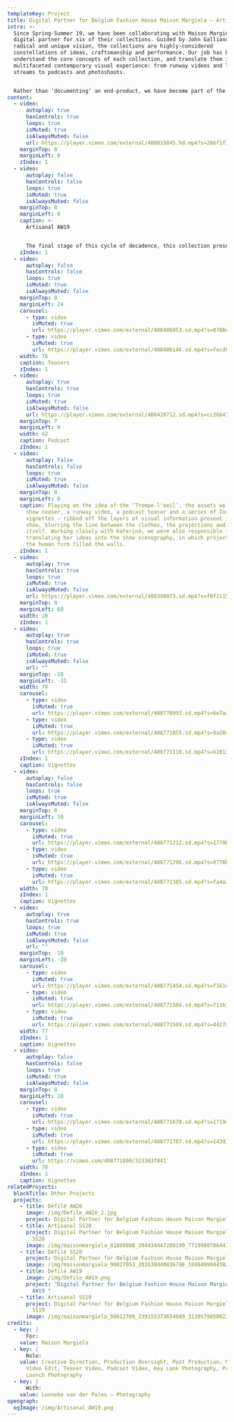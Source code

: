 ```yaml
---
templateKey: Project
title: Digital Partner for Belgium Fashion House Maison Margiela – Artisanal AW19
intro: >-
  Since Spring-Summer 19, we have been collaborating with Maison Margiela as a
  digital partner for six of their collections. Guided by John Galliano’s
  radical and unique vision, the collections are highly-considered
  constellations of ideas, craftsmanship and performance. Our job has been to
  understand the core concepts of each collection, and translate them into a
  multifaceted contemporary visual experience: from runway videos and live show
  streams to podcasts and photoshoots.


  Rather than ‘documenting’ an end-product, we have become part of the making-process itself. Drawing on the maison’s craft-based approach, we have come up with tailor-made formats and visual communication strategies that respond to the specific themes and language of each season. Building new forms that work alongside Galliano’s avant-garde thought-process, the digital universes we have created are an extension of the collection, rather than a documentation of it.
content:
  - video:
      autoplay: true
      hasControls: true
      loops: true
      isMuted: true
      isAlwaysMuted: false
      url: https://player.vimeo.com/external/408015045.hd.mp4?s=286f1f34f2c39e9dcf925468cefce05b36f38a0b&profile_id=175
    marginTop: 0
    marginLeft: 0
    zIndex: 1
  - video:
      autoplay: false
      hasControls: false
      loops: true
      isMuted: true
      isAlwaysMuted: false
    marginTop: 0
    marginLeft: 0
    caption: >-
      Artisanal AW19


      The final stage of this cycle of decadence, this collection presents a breakdown of social structure and a carte-blanche for the future. Feeding this sense of decay into the garments themselves, the show featured projections of the nudes and fleshy close-ups of artist Katerina Jebb, harking back to a desire for authenticity and human instinct.
    zIndex: 1
  - video:
      autoplay: false
      hasControls: false
      loops: true
      isMuted: true
      isAlwaysMuted: false
    marginTop: 0
    marginLeft: 24
    carousel:
      - type: video
        isMuted: true
        url: https://player.vimeo.com/external/408406053.sd.mp4?s=0788e88abdfdb0d980649d0fe232950fa83a91ff&profile_id=165
      - type: video
        isMuted: true
        url: https://player.vimeo.com/external/408406146.sd.mp4?s=fecd8eb09359e38c175d98ae366f0cde41772ba0&profile_id=165
    width: 76
    caption: Teasers
    zIndex: 1
  - video:
      autoplay: true
      hasControls: true
      loops: true
      isMuted: true
      isAlwaysMuted: false
      url: https://player.vimeo.com/external/408420712.sd.mp4?s=cc26647d778743ca076f5d5048c1ea306a105a36&profile_id=165
    marginTop: 7
    marginLeft: 9
    width: 42
    caption: Podcast
    zIndex: 1
  - video:
      autoplay: false
      hasControls: false
      loops: true
      isMuted: true
      isAlwaysMuted: false
    marginTop: 0
    marginLeft: 0
    caption: Playing on the idea of the ‘Trompe-l'oeil’, the assets we created – a
      show teaser, a runway video, a podcast teaser and a series of Instagram
      vignettes – ribbed off the layers of visual information present in the
      show, blurring the line between the clothes, the projections and the space
      itself. Working closely with Katerina, we were also responsible for
      translating her ideas into the show scenography, in which projections of
      the human form filled the walls.
    zIndex: 1
  - video:
      autoplay: true
      hasControls: true
      loops: true
      isMuted: true
      isAlwaysMuted: false
      url: https://player.vimeo.com/external/408398073.sd.mp4?s=f0f2115818eebc22082f21194199061063ad4519&profile_id=165
    marginTop: 0
    marginLeft: 60
    width: 28
    zIndex: 1
  - video:
      autoplay: true
      hasControls: true
      loops: true
      isMuted: true
      isAlwaysMuted: false
      url: ""
    marginTop: -10
    marginLeft: -31
    width: 79
    carousel:
      - type: video
        isMuted: true
        url: https://player.vimeo.com/external/408770992.sd.mp4?s=6e7aa39587338e967f54207965d0abc5beba97b3&profile_id=165
      - type: video
        isMuted: true
        url: https://player.vimeo.com/external/408771055.sd.mp4?s=9a28c3c3395b2e558a3530a2478c801b06922832&profile_id=165
      - type: video
        isMuted: true
        url: https://player.vimeo.com/external/408771118.sd.mp4?s=b2813a69725fcf4ff287446ffa198abc1b7f4706&profile_id=165
    zIndex: 1
    caption: Vignettes
  - video:
      autoplay: false
      hasControls: false
      loops: true
      isMuted: true
      isAlwaysMuted: false
    marginTop: 0
    marginLeft: 30
    carousel:
      - type: video
        isMuted: true
        url: https://player.vimeo.com/external/408771212.sd.mp4?s=1770b9268d87d2689328780d31bce8aee7e7371e&profile_id=165
      - type: video
        isMuted: true
        url: https://player.vimeo.com/external/408771296.sd.mp4?s=0778bde00913120ac8b68baf5a8d61d870ade2cc&profile_id=165
      - type: video
        isMuted: true
        url: https://player.vimeo.com/external/408771385.sd.mp4?s=fa4a21069b9f2e9afe76347ca7193b424ed12bd0&profile_id=165
    width: 70
    zIndex: 1
    caption: Vignettes
  - video:
      autoplay: true
      hasControls: true
      loops: true
      isMuted: true
      isAlwaysMuted: false
      url: ""
    marginTop: -10
    marginLeft: -39
    carousel:
      - type: video
        isMuted: true
        url: https://player.vimeo.com/external/408771454.sd.mp4?s=f161c7bc345d5f43d346ab956644044327aa9b36&profile_id=165
      - type: video
        isMuted: true
        url: https://player.vimeo.com/external/408771504.sd.mp4?s=711b3bfbd6b218cb8623107b34dcdfd6ce611739&profile_id=165
      - type: video
        isMuted: true
        url: https://player.vimeo.com/external/408771589.sd.mp4?s=4427a18cb20231fa67d030743b99d22da0718a23&profile_id=165
    width: 77
    zIndex: 1
    caption: Vignettes
  - video:
      autoplay: false
      hasControls: false
      loops: true
      isMuted: true
      isAlwaysMuted: false
    marginTop: 0
    marginLeft: 18
    carousel:
      - type: video
        isMuted: true
        url: https://player.vimeo.com/external/408771678.sd.mp4?s=1719a1354b32740c4f3a78757a5c5af1dfd0213a&profile_id=165
      - type: video
        isMuted: true
        url: https://player.vimeo.com/external/408771787.sd.mp4?s=143d3e1861021ef114d4787c044a1076e31837f4&profile_id=165
      - type: video
        isMuted: true
        url: https://vimeo.com/408771899/323303f841
    width: 70
    zIndex: 1
    caption: Vignettes
relatedProjects:
  blockTitle: Other Projects
  projects:
    - title: Défilé AW20
      image: /img/Defile_AW20_2.jpg
      project: Digital Partner for Belgium Fashion House Maison Margiela – Défilé AW20
    - title: Artisanal SS20
      project: Digital Partner for Belgium Fashion House Maison Margiela – Artisanal
        SS20
      image: /img/maisonmargiela_81808808_204434447280190_7719988786441022934_n.jpg
    - title: Défilé SS20
      project: Digital Partner for Belgium Fashion House Maison Margiela – Défilé SS20
      image: /img/maisonmargiela_90027053_202638440836796_1048499944382231102_n.jpg
    - title: Défilé AW19
      image: /img/Defile_AW19.png
      project: "Digital Partner for Belgium Fashion House Maison Margiela – Défilé
        AW19 "
    - title: Artisanal SS19
      project: Digital Partner for Belgium Fashion House Maison Margiela – Artisanal
        SS19
      image: /img/maisonmargiela_50612709_239155373654049_3130579058022923543_n.jpg
credits:
  - key: |
      For:
    value: Maison Margiela
  - key: |
      Role:
    value: Creative Direction, Production Oversight, Post Production, Main Show
      Video Edit, Teaser Video, Podcast Video, Key Look Photography, Product
      Launch Photography
  - key: |
      With:
    value: Lonneke van der Palen – Photography
opengraph:
  ogImage: /img/Artisanal_AW19.png
---
```

